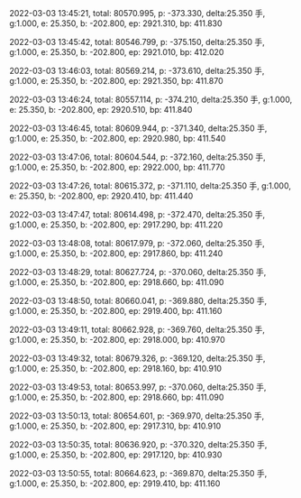 2022-03-03 13:45:21, total: 80570.995, p: -373.330, delta:25.350 手, g:1.000, e: 25.350, b: -202.800, ep: 2921.310, bp: 411.830

2022-03-03 13:45:42, total: 80546.799, p: -375.150, delta:25.350 手, g:1.000, e: 25.350, b: -202.800, ep: 2921.010, bp: 412.020

2022-03-03 13:46:03, total: 80569.214, p: -373.610, delta:25.350 手, g:1.000, e: 25.350, b: -202.800, ep: 2921.350, bp: 411.870

2022-03-03 13:46:24, total: 80557.114, p: -374.210, delta:25.350 手, g:1.000, e: 25.350, b: -202.800, ep: 2920.510, bp: 411.840

2022-03-03 13:46:45, total: 80609.944, p: -371.340, delta:25.350 手, g:1.000, e: 25.350, b: -202.800, ep: 2920.980, bp: 411.540

2022-03-03 13:47:06, total: 80604.544, p: -372.160, delta:25.350 手, g:1.000, e: 25.350, b: -202.800, ep: 2922.000, bp: 411.770

2022-03-03 13:47:26, total: 80615.372, p: -371.110, delta:25.350 手, g:1.000, e: 25.350, b: -202.800, ep: 2920.410, bp: 411.440

2022-03-03 13:47:47, total: 80614.498, p: -372.470, delta:25.350 手, g:1.000, e: 25.350, b: -202.800, ep: 2917.290, bp: 411.220

2022-03-03 13:48:08, total: 80617.979, p: -372.060, delta:25.350 手, g:1.000, e: 25.350, b: -202.800, ep: 2917.860, bp: 411.240

2022-03-03 13:48:29, total: 80627.724, p: -370.060, delta:25.350 手, g:1.000, e: 25.350, b: -202.800, ep: 2918.660, bp: 411.090

2022-03-03 13:48:50, total: 80660.041, p: -369.880, delta:25.350 手, g:1.000, e: 25.350, b: -202.800, ep: 2919.400, bp: 411.160

2022-03-03 13:49:11, total: 80662.928, p: -369.760, delta:25.350 手, g:1.000, e: 25.350, b: -202.800, ep: 2918.000, bp: 410.970

2022-03-03 13:49:32, total: 80679.326, p: -369.120, delta:25.350 手, g:1.000, e: 25.350, b: -202.800, ep: 2918.160, bp: 410.910

2022-03-03 13:49:53, total: 80653.997, p: -370.060, delta:25.350 手, g:1.000, e: 25.350, b: -202.800, ep: 2918.660, bp: 411.090

2022-03-03 13:50:13, total: 80654.601, p: -369.970, delta:25.350 手, g:1.000, e: 25.350, b: -202.800, ep: 2917.310, bp: 410.910

2022-03-03 13:50:35, total: 80636.920, p: -370.320, delta:25.350 手, g:1.000, e: 25.350, b: -202.800, ep: 2917.120, bp: 410.930

2022-03-03 13:50:55, total: 80664.623, p: -369.870, delta:25.350 手, g:1.000, e: 25.350, b: -202.800, ep: 2919.410, bp: 411.160